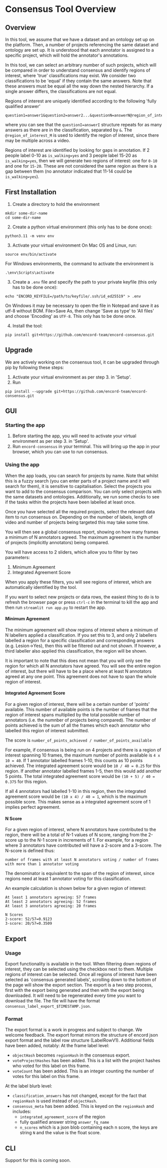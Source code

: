 # Consensus Tool Overview

## Overview
In this tool, we assume that we have a dataset and an ontology set up on the platform.
Then, a number of projects referencing the same dataset and ontology are set up.
It is understood that each annotator is assigned to a specific project, which will hold the annotator's annotations.

In this tool, we can select an arbitrary number of such projects, which will be compared in order to understand consensus and identify regions of interest, where 'true' classifications may exist.
We consider two classifications to be 'equal' if they contain the same answers.
Note that these answers must be equal all the way down the nested hierarchy.
If a single answer differs, the classifications are not equal.

Regions of interest are uniquely identified according to the following 'fully qualified answer'
```
question1=answer1&question2=answer2...&questionN=answerN@region_of_interest_M
```
where you can see that the `questionI=answerI` structure repeats for as many answers as there are in the classification, separated by `&`.
The `@region_of_interest_M` is used to identify the region of interest, since there may be multiple across a video.

Regions of interest are identified by looking for gaps in annotation.
If 2 people label 0-10 as `is_walking=yes` and 3 people label 15-20 as `is_walking=yes`, then we will generate two regions of interest:
one for `0-10` and one for `15-20`.
These are not considered the same region as there is a gap between them (no annotator indicated that 11-14 could be `is_walking=yes`).

## First Installation
1. Create a directory to hold the environment
```commandline
mkdir some-dir-name
cd some-dir-name
```
2. Create a python virtual environment (this only has to be done once):
```commandline
python3.11 -m venv env
```
3. Activate your virtual environment
On Mac OS and Linux, run:
```commandline
source env/bin/activate
```
For Windows environments, the command to activate the environment is
```commandline
.\env\Scripts\activate
```
3. Create a `.env`  file and specify the path to your private keyfile (this only has to be done once):
```commandline
echo "ENCORD_KEYFILE=/path/to/keyfile/.ssh/id_ed25519" > .env
```
On Windows it may be necessary to open the file in Notepad and save it as utf-8 without BOM.
File>Save As, then change 'Save as type' to 'All files' and choose 'Encoding' as `UTF-8`.
This only has to be done once.

4. Install the tool:
```commandline
pip install git+https://github.com/encord-team/encord-consensus.git
```

## Upgrade
We are actively working on the consensus tool, it can be upgraded through pip by following these steps:
1. Activate your virtual environment as per step 3. in 'Setup'.
2. Run
```commandline
pip install --upgrade git+https://github.com/encord-team/encord-consensus.git
```

## GUI
### Starting the app
1. Before starting the app, you will need to activate your virtual environment as per step 3. in 'Setup'.
2. Run `encord-consensus` in your terminal.
This will bring up the app in your browser, which you can use to run consensus.

### Using the app
When the app loads, you can search for projects by name.
Note that whilst this is a fuzzy search (you can enter parts of a project name and it will search for them), it is sensitive to capitalisation.
Select the projects you want to add to the consensus comparison.
You can only select projects with the same datasets and ontologies.
Additionally, we run some checks to see if the tasks within the projects have been labelled at least once.

Once you have selected all the required projects, select the relevant data item to run consensus on.
Depending on the number of labels, length of video and number of projects being targeted this may take some time.

You will then see a global consensus report, showing on how many frames a minimum of N annotators agreed.
The maximum agreement is the number of projects (implicitly annotators) being compared.

You will have access to 2 sliders, which allow you to filter by two parameters:
1. Minimum Agreement
2. Integrated Agreement Score

When you apply these filters, you will see regions of interest, which are automatically identified by the tool.

If you want to select new projects or data rows, the easiest thing to do is to refresh the browser page or press `ctrl-c` in the terminal to kill the app and then run `streamlit run app.py` to restart the app.

#### Minimum Agreement
The minimum agreement will show regions of interest where a minimum of N labellers applied a classification.
If you set this to 3, and only 2 labellers labelled a region for a specific classification and corresponding answers (e.g. Lesion->Yes), then this will be filtered out and not shown.
If however, a third labeller also applied this classification, the region will be shown.

It is important to note that this does not mean that you will only see the region for which all N annotators have agreed.
You will see the entire region of interest, but there will have to be a place where at least N annotators agreed at any one point.
This agreement does not have to span the whole region of interest.

#### Integrated Agreement Score
For a given region of interest, there will be a certain number of 'points' available.
This number of available points is the number of frames that the region of interest spans multiplied by the total possible number of annotators (i.e. the numnber of projects being compared).
The number of points achieved is the sum of all the frames which each annotator who labelled this region of interest submitted.

The score is `number_of_points_achieved / number_of_points_available`

For example, if consensus is being run on 4 projects and there is a region of interest spanning 10 frames, the maximum number of points available is `4 x 10 = 40`.
If 1 annotator labelled frames 1-10, this counts as 10 points achieved. The integrated agreement score would be `10 / 40 = 0.25` for this region.
If another annotator labelled frames 1-5, then this would add another 5 points. The total integrated agreement score would be `(10 + 5) / 40 = 0.375` for this region.

If all 4 annotators had labelled 1-10 in this region, then the integrated agreement score would be `(10 x 4) / 40 = 1`, which is the maximum possible score.
This makes sense as a integrated agreement score of 1 implies perfect agreement.


#### N Score
For a given region of interest, where N annotators have contributed to the region, there will be a total of N-1 values of N score, ranging from the 2-score up to the N-1 score in increments of 1.
For example, for a region where 3 annotators have contributed will have a 2-score and a 3-score.
The N-score is defined thus:
```
number of frames with at least N annotators voting / number of frames with more than 1 annotator voting
```
The denominator is equivalent to the span of the region of interest, since regions need at least 1 annotator voting for this classification.

An example calculation is shown below for a given region of interest:
```commandline
At least 1 annotators agreeing: 57 frames
At least 2 annotators agreeing: 52 frames
At least 3 annotators agreeing: 20 frames

N Scores
2-score: 52/57=0.9123
3-score: 20/57=0.3509
```

## Export
### Usage
Export functionality is available in the tool.
When filtering down regions of interest, they can be selected using the checkbox next to them.
Multiple regions of interest can be selected.
Once all regions of interest have been selected as 'consensus generated labels', scrolling down to the bottom of the page will show the export section.
The export is a two step process, first with the export being generated and then with the export being downloaded.
It will need to be regenerated every time you want to download the file.
The file will have the format `consensus_label_export_$TIMESTAMP.json`.
### Format
The export format is a work in progress and subject to change. We welcome feedback.
The export format mirrors the structure of encord json export format and the label row structure (LabelRowV1).
Additional fields have been added, notably:
At the frame label level:
- `objectHash` becomes `regionHash` in the consensus export.
- `voteProjectHashes` has been added. This is a list with the project hashes who voted for this label on this frame.
- `voteCount` has been added. This is an integer counting the number of votes for this label on this frame.

At the label blurb level:
- `classification_answers` has not changed, except for the fact that `regionHash` is used instead of `objectHash`.
- `consensus_meta` has been added. This is keyed on the `regionHash` and includes:
  - `integrated_agreement_score` of the region
  - fully qualified answer string `answer_fq_name`
  - `n_scores` which is a json blob containing each n score, the keys are string `N` and the value is the float score.


## CLI
Support for this is coming soon.
